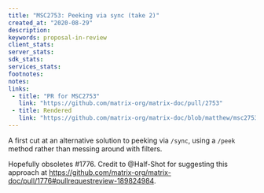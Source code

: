```yaml
---
title: "MSC2753: Peeking via sync (take 2)"
created_at: "2020-08-29"
description:
keywords: proposal-in-review
client_stats:
server_stats:
sdk_stats:
services_stats:
footnotes:
notes:
links:
 - title: "PR for MSC2753"
   link: "https://github.com/matrix-org/matrix-doc/pull/2753"
 - title: Rendered
   link: "https://github.com/matrix-org/matrix-doc/blob/matthew/msc2753/proposals/2753-peeking-via-sync-v2.md"
---
```


A first cut at an alternative solution to peeking via `/sync`, using a `/peek` method rather than messing around with filters.

Hopefully obsoletes #1776. Credit to @Half-Shot for suggesting this approach at https://github.com/matrix-org/matrix-doc/pull/1776#pullrequestreview-189824984.

